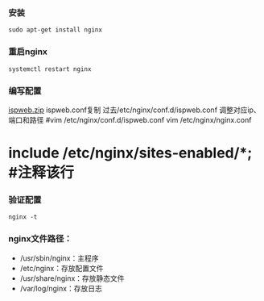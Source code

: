 ### 安装
`sudo apt-get install nginx`

### 重启nginx
`systemctl restart nginx `

### 编写配置
[ispweb.zip](https://github.com/BalsamPearTaste/BalsamPearTaste.github.io/files/13667355/ispweb.zip)
ispweb.conf复制 过去/etc/nginx/conf.d/ispweb.conf
调整对应ip、端口和路径
#vim /etc/nginx/conf.d/ispweb.conf
vim /etc/nginx/nginx.conf
#       include /etc/nginx/sites-enabled/*;   #注释该行

### 验证配置
`nginx -t `

### nginx文件路径：

- /usr/sbin/nginx：主程序
- /etc/nginx：存放配置文件
- /usr/share/nginx：存放静态文件
- /var/log/nginx：存放日志